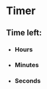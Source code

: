 # Timer




<body>

<div class="container">
<h2 id="head">Time left:</h2>
<ul>
    <h3><li><span id="hours"></span> Hours</li></h3>
    <h3><li><span id="minutes"></span> Minutes</li></h3>
    <h3><li><span id="seconds"></span> Seconds</li></h3>
</ul>
</div>

</body>


<script >

const second = 1000,
minute = second * 60,
hour = minute * 60,
day = hour * 24;

let countDown = new Date('Oct 22, 2019 08:25:00').getTime(),
x = setInterval(function() {
    let now = new Date().getTime(),
        distance = countDown - now;
    document.getElementById('hours').innerText = Math.floor((distance % (day)) / (hour)),
    document.getElementById('minutes').innerText = Math.floor((distance % (hour)) / (minute)),
    document.getElementById('seconds').innerText = Math.floor((distance % (minute)) / second);

}, second)
</script>